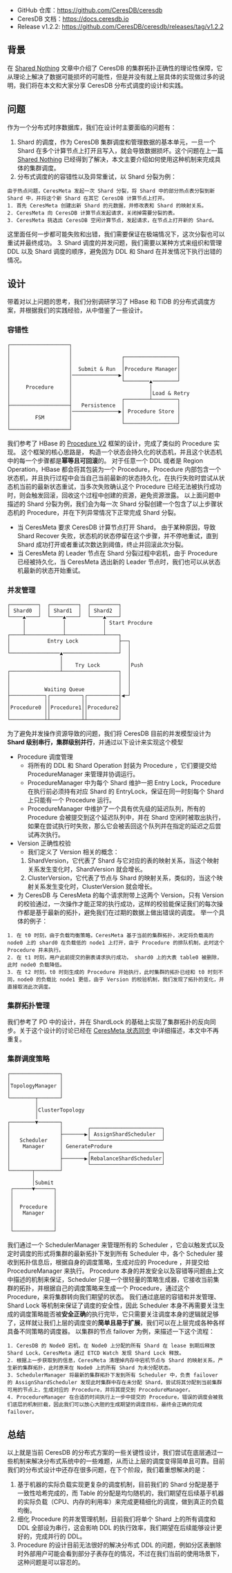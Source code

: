 - GitHub 仓库：https://github.com/CeresDB/ceresdb
- CeresDB 文档：https://docs.ceresdb.io
- Release v1.2.2: https://github.com/CeresDB/ceresdb/releases/tag/v1.2.2

## 背景
在 [Shared Nothing](./../release-v1.2/sharded_nothing.md) 文章中介绍了 CeresDB 的集群拓扑正确性的理论性保障，它从理论上解决了数据可能损坏的可能性，但是并没有就上层具体的实现做过多的说明，我们将在本文和大家分享 CeresDB 分布式调度的设计和实践。

## 问题
作为一个分布式时序数据库，我们在设计时主要面临的问题有：

1. Shard 的调度，作为 CeresDB 集群调度和管理数据的基本单元，一旦一个 Shard 在多个计算节点上打开且写入，就会导致数据损坏。这个问题在上一篇 [Shared Nothing](./../release-v1.2/sharded_nothing.md) 已经得到了解决，本文主要介绍如何使用这种机制来完成具体的集群调度。
2. 分布式调度的的容错性以及异常重试，以 Shard 分裂为例：
```
由于热点问题，CeresMeta 发起一次 Shard 分裂，将 Shard 中的部分热点表分裂到新 Shard 中，并将这个新 Shard 在其它 CeresDB 计算节点上打开。
1. 首先 CeresMeta 创建出新 Shard 的元数据，并修改表和 Shard 的映射关系。
2. CeresMeta 向 CeresDB 计算节点发起请求，关闭掉需要分裂的表。
3. CeresMeta 挑选出 CeresDB 空闲计算节点，发起请求，在节点上打开新的 Shard。
```
这里面任何一步都可能失败和出错，我们需要保证在极端情况下，这次分裂也可以重试并最终成功。
3. Shard 调度的并发问题，我们需要以某种方式来组织和管理 DDL 以及 Shard 调度的顺序，避免因为 DDL 和 Shard 在并发情况下执行出错的情况。

## 设计
带着对以上问题的思考，我们分别调研学习了 HBase 和 TiDB 的分布式调度方案，并根据我们的实践经验，从中借鉴了一些设计。

### 容错性
```
┌───────────────────┐                                         
│                   │                                         
│                   │                ┌─────────────────┐      
│                   │                │                 │      
│                   │  Submit & Run  │Procedure Manager│      
│                   │───────────────▶│                 │      
│                   │                └────────▲────────┘      
│     Procedure     │                         │               
│                   │                         │Load & Retry   
│                   │                ┌────────┴────────┐      
├───────────────────┤   Persistence  │                 │      
│                   │───────────────▶│ Procedure Store │      
│        FSM        │                │                 │      
│                   │                └─────────────────┘      
└───────────────────┘                                         
```

我们参考了 HBase 的 [Procedure V2](https://hbase.apache.org/book.html#pv2) 框架的设计，完成了类似的 Procedure 实现。
这个框架的核心思路是， 构造一个状态会持久化的状态机，并且这个状态机中的每一个步骤都是**幂等且可回滚**的。
对于任意一个 DDL 或者是 Region Operation，HBase 都会将其包装为一个 Procedure，Procedure 内部包含一个状态机，并且执行过程中会当自己当前最新的状态持久化，在执行失败时尝试从状态机当前的最新状态重试，当多次失败确认这个 Procedure 已经无法被执行成功时，则会触发回滚，回收这个过程中创建的资源，避免资源泄露。
以上面问题中描述的 Shard 分裂为例，我们会为每一次 Shard 分裂创建一个包含了以上步骤状态机的 Procedure，并在下列异常情况下正常完成 Shard 分裂。
- 当 CeresMeta 要求 CeresDB 计算节点打开 Shard， 由于某种原因，导致 Shard Recover 失败，状态机的状态停留在这个步骤，并不停地重试，直到 Shard 成功打开或者重试次数达到阈值，终止并回滚此次分裂。
- 当 CeresMeta 的 Leader 节点在 Shard 分裂过程中宕机，由于 Procedure 已经被持久化，当 CeresMeta 选出新的 Leader 节点时，我们也可以从状态机最新的状态开始重试。


### 并发管理
```
┌─────────┐  ┌─────────┐  ┌─────────┐            
│ Shard0  │  │ Shard1  │  │ Shard2  │            
└────▲────┘  └────▲────┘  └────▲────┘            
     │            │            │ Start Procdure  
     │            │            │                 
┌────┴────────────┴────────────┴────┐            
│            Entry Lock             ├──┐         
│                                   │  │         
└────────────────▲──────────────────┘  │         
                 │                     │         
                 │    Try Lock         │Push     
┌────────────────┴──────────────────┐  │         
│                                   │  │         
│                                   │  │         
│           Waiting Queue           │  │         
├───────────┐┌──────────┐┌──────────┤◀─┘         
│           ││          ││          │            
│Procedure0 ││Procedure1││Procedure2│            
│           ││          ││          │            
└───────────┴┴──────────┴┴──────────┘            
```

为了避免并发操作资源导致的问题，我们将 CeresDB 目前的并发模型设计为 **Shard 级别串行，集群级别并行**，并通过以下设计来实现这个模型
- Procedure 调度管理
    - 将所有的 DDL 和 Shard Operation 封装为 Procedure ，它们要提交给 ProcedureManager 来管理并协调运行。
    - ProcedureManager 中为每个 Shard 维护一把 Entry Lock，Procedure 在执行前必须持有对应 Shard 的 EntryLock，保证在同一时刻每个 Shard 上只能有一个 Procedure 运行。
    - ProcedureManager 中维护了一个具有优先级的延迟队列，所有的 Procedure 会被提交到这个延迟队列中，并在 Shard 空闲时被取出执行，如果在尝试执行时失败，那么它会被丢回这个队列并在指定的延迟之后尝试再次执行。
- Version 正确性校验
    - 我们定义了 Version 相关的概念：
    1. ShardVersion，它代表了 Shard 与它对应的表的映射关系，当这个映射关系发生变化时，ShardVersion 就会增长。
    2. ClusterVersion，它代表了节点与 Shard 的映射关系，类似的，当这个映射关系发生变化时，ClusterVersion 就会增长。
- 为 CeresDB 与 CeresMeta 的每个请求附带上这两个 Version，只有 Version 的校验通过，一次操作才能正常的执行成功，这样的校验能保证我们的每次操作都是基于最新的拓扑，避免我们在过期的数据上做出错误的调度。
  举一个具体的例子：
```
1. 在 t0 时刻，由于负载均衡策略，CeresMeta 基于当前的集群拓扑，决定将负载高的 node0 上的 shard0 在负载低的 node1 上打开，由于 Procedure 的排队机制，此时这个 Procedure 并未执行。
2. 在 t1 时刻，用户此前提交的删表请求执行成功， shard0 上的大表 table0 被删除，此时 node0 负载降低。
3. 在 t2 时刻，t0 时刻生成的 Procedure 开始执行，此时集群的拓扑已经和 t0 时刻不同，node0 的负载比 node1 更低，由于 Version 的校验机制，我们发现了拓扑的变化，并直接取消此次调度。
```

### 集群拓扑管理
我们参考了 PD 中的设计，并在 ShardLock 的基础上实现了集群拓扑的反向同步。关于这个设计的讨论已经在 [CeresMeta 状态同步](https://docs.ceresdb.io/cn/design/shared_nothing.html#ceresmeta-%E7%8A%B6%E6%80%81%E5%90%8C%E6%AD%A5)  中详细描述，本文中不再重复。


### 集群调度策略
```
┌────────────────┐                                 
│                │                                 
│TopologyManager │                                 
│                │                                 
└────────┬───────┘                                 
         │                                         
         │ClusterTopology                          
         │                                         
┌────────▼───────┐                                 
│                │        ┌───────────────────────┐
│                ├───────▶│ AssignShardScheduler  │
│   Scheduler    │        └───────────────────────┘
│    Manager     │ GenerateProdure                 
│                │        ┌───────────────────────┐
│                ├───────▶│RebalanceShardScheduler│
│                │        └───────────────────────┘
└───────┬────────┘                                 
        │                                          
        │Submit                                    
 ┌──────▼──────┐                                   
 │             │                                   
 │             │                                   
 │  Procedure  │                                   
 │   Manager   │                                   
 │             │                                   
 │             │                                   
 └─────────────┘                                                            
```

我们通过一个 SchedulerManager 来管理所有的 Scheduler ，它会以触发式以及定时调度的形式将集群的最新拓扑下发到所有 Scheduler 中，各个 Scheduler 接收到拓扑信息后，根据自身的调度策略，生成对应的 Procedure ，并提交给 ProcedureManager 来执行。
Procedure 本身的并发安全以及容错等问题由上文中描述的机制来保证，Scheduler 只是一个很轻量的策略生成器，它接收当前集群的拓扑，并根据自己的调度策略来生成一个 Procedure，通过这个 Procedure，来将集群转向我们期望的状态。
我们通过底层的容错和并发管理、Shard Lock 等机制来保证了调度的安全性，因此 Scheduler 本身不再需要关注生成的调度策略能否被**安全正确**的执行完毕，它只需要关注调度本身的逻辑就足够了，这样就让我们上层的调度变的**简单且易于扩展**，我们可以在上层完成各种各样具备不同策略的调度器。
以集群的节点 failover 为例，来描述一下这个流程：
```
1. CeresDB 的 Node0 宕机，在 Node0 上分配的所有 Shard 在 lease 到期后释放 Shard Lock，CeresMeta 通过 ETCD Watch 发现 Shard Lock 释放。
2. 根据上一步获取到的信息，CeresMeta 清理掉内存中宕机节点与 Shard 的映射关系，产生新的集群拓扑，此时原来在 Node0 上的所有 Shard 为未分配状态。
3. SchedulerManager 将最新的集群拓扑下发到所有 Scheduler 中，负责 failover 的 AssignShardScheduler 发现此时集群中存在未分配 Shard，尝试将其分配到当前集群可用的节点上，生成对应的 Procedure，并将其提交到 ProcedureManager。
4. ProcedureManager 在合适的时间执行上一步中提交的 Procedure，错误的调度会被我们底层的机制拦截，因此我们可以放心大胆的生成期望的调度目标，最终会正确的完成 failover。
```


## 总结
以上就是当前 CeresDB 的分布式方案的一些关键性设计，我们尝试在底层通过一些机制来解决分布式系统中的一些难题，从而让上层的调度变得简单且可靠。目前我们的分布式设计中还存在很多问题，在下个阶段，我们着重想解决的是：
1. 基于机器的实际负载实现更复杂的调度机制，目前我们的 Shard 分配是基于一致性哈希完成的，而 Table 的分配是均匀随机的，我们期望在后续基于机器的实际负载（CPU、内存的利用率）来完成更精细化的调度，做到真正的负载均衡。
2. 细化 Procedure 的并发管理机制，目前我们将单个 Shard 上的所有调度和 DDL 全部设为串行，这会影响 DDL 的执行效率，我们期望在后续能够设计更好的，完成并行的 DDL。
3. Procedure 的设计目前无法很好的解决分布式 DDL 的问题，例如分区表删除时外部用户可能会看到部分子表存在的情况，不过在我们当前的使用场景下，这种问题是可以容忍的。